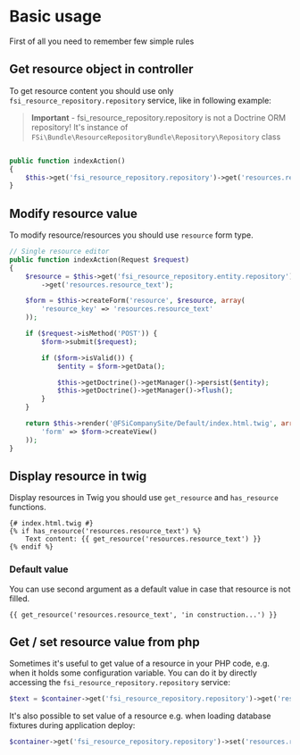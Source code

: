 # Basic usage

First of all you need to remember few simple rules

## Get resource object in controller

To get resource content you should use only ``fsi_resource_repository.repository`` service,
like in following example:

> **Important** - fsi_resource_repository.repository is not a Doctrine ORM repository!
> It's instance of ``FSi\Bundle\ResourceRepositoryBundle\Repository\Repository`` class

```php

public function indexAction()
{
    $this->get('fsi_resource_repository.repository')->get('resources.resource_text');
}

```

## Modify resource value

To modify resource/resources you should use ``resource`` form type.

```php
// Single resource editor
public function indexAction(Request $request)
{
    $resource = $this->get('fsi_resource_repository.entity.repository')
        ->get('resources.resource_text');

    $form = $this->createForm('resource', $resource, array(
        'resource_key' => 'resources.resource_text'
    ));

    if ($request->isMethod('POST')) {
        $form->submit($request);

        if ($form->isValid()) {
            $entity = $form->getData();

            $this->getDoctrine()->getManager()->persist($entity);
            $this->getDoctrine()->getManager()->flush();
        }
    }

    return $this->render('@FSiCompanySite/Default/index.html.twig', array(
        'form' => $form->createView()
    ));
}
```

## Display resource in twig

Display resources in Twig you should use ``get_resource`` and ``has_resource`` functions.

```twig
{# index.html.twig #}
{% if has_resource('resources.resource_text') %}
    Text content: {{ get_resource('resources.resource_text') }}
{% endif %}
```

### Default value

You can use second argument as a default value in case that resource is not filled.

```twig
{{ get_resource('resources.resource_text', 'in construction...') }}
```

## Get / set resource value from php

Sometimes it's useful to get value of a resource in your PHP code, e.g. when it holds some configuration variable.
You can do it by directly accessing the ``fsi_resource_repository.repository`` service:

```php
$text = $container->get('fsi_resource_repository.repository')->get('resources.resource_text');
```

It's also possible to set value of a resource e.g. when loading database fixtures during application deploy:

```php
$container->get('fsi_resource_repository.repository')->set('resources.resource_text', 'some text');
```
